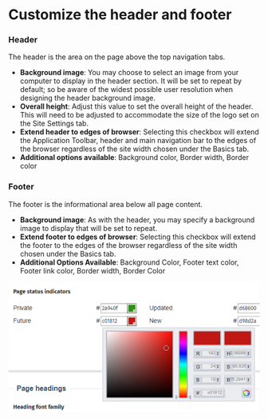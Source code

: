 # Customize the header and footer



### Header

The header is the area on the page above the top navigation tabs.

* **Background image**: You may choose to select an image from your computer to display in the header section. It will be set to repeat by default; so be aware of the widest possible user resolution when designing the header background image.
* **Overall height**: Adjust this value to set the overall height of the header. This will need to be adjusted to accommodate the size of the logo set on the Site Settings tab.
* **Extend header to edges of browser**: Selecting this checkbox will extend the Application Toolbar, header and main navigation bar to the edges of the browser regardless of the site width chosen under the Basics tab.
* **Additional options available**: Background color, Border width, Border color

### Footer

The footer is the informational area below all page content.

* **Background image**: As with the header, you may specify a background image to display that will be set to repeat.
* **Extend footer to edges of browser**: Selecting this checkbox will extend the footer to the edges of the browser regardless of the site width chosen under the Basics tab.
* **Additional Options Available**: Background Color, Footer text color, Footer link color, Border width, Border Color

![](../../../../.gitbook/assets/1%20%2850%29.png)



